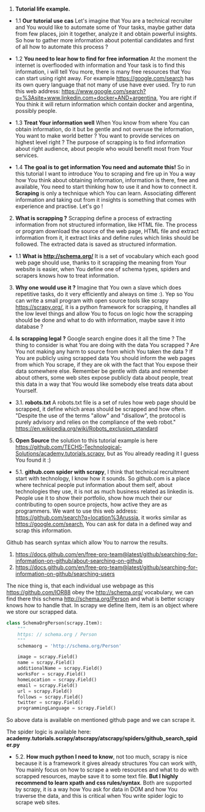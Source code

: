 1. **Tutorial life example.**
- 1.1 **Our tutorial use cas** Let's imagine that You are a technical 
recruiter and You would like to automate some of Your tasks, maybe
gather data from few places, join it together, analyze it
and obtain powerful insights. So how to gather more information
about potential candidates and first of all how to automate this
process ?

- 1.2 **You need to lear how to find for free information** 
At the moment the internet is overflooded with information and
Your task is to find this information, i will tell You more,
there is many free resources that You can start using right away.
For example https://google.com/search has its own query language
that not many of use have ever used. Try to run this web address:
https://www.google.com/search?q=%3Asite+www.linkedin.com+docker+AND+argentina, 
You are right if You think it will return information which 
contain docker and argentina, possibly people.

- 1.3 **Treat Your information well** When You know from where You can obtain information, do it but be
gentle and not overuse the information, You want to make world better ?
You want to provide services on highest level right ? The purpose of 
scrapping is to find information about right audience, about people
who would benefit most from Your services.

- 1.4 **The goal is to get information You need and automate this!** So
in this tutorial I want to introduce You to scraping and fire up in You a
way how You think about obtaining information, information is there, free and
available, You need to start thinking how to use it and how to connect it.
**Scraping** is only a technique which You can learn. Associating different
information and taking out from it insights is something that comes with
experience and practise. Let's go !

2. **What is scrapping ?**
Scrapping define a process of extracting information from not structured
information, like HTML file. The process or program download the source of the
web page, HTML file and extract information from it, it extract links and define
rules which links should be followed. The extracted data is saved as structured
information.
 
- 1.1 **What is http://schema.org/**
It is a set of vocabulary which each good web page should use, thanks to it
scrapping the meaning from Your website is easier, when You define one of schema
types, spiders and scrapers knows how to treat information.

3. **Why one would use it ?** Imagine that You own a slave which does repetitive
tasks, do it very efficiently and always on time :). Yep so You can write a small
program with open source tools like scrapy https://scrapy.org/, it is a python
framework for scrapping, it handles all the low level things and allow You to
focus on logic how the scrapping should be done and what to do with information,
maybe save it into database ?

4. **Is scrapping legal ?** Google search engine does it all the time ? The thing
to consider is what You are doing with the data You scrapped ? Are You not 
making any harm to source from which You taken the data ? If You are publicly
using scrapped data You should inform the web pages from which You scrape, if they
are ok with the fact that You expose their data somewhere else. Remember be gentle
with data and remember about others, some web sites expose publicly data about
people, treat this data in a way that You would like somebody else treats data
about Yourself.

- 3.1. **robots.txt**
A robots.txt file is a set of rules how web page should be scrapped, 
it define which areas should be scrapped and how often.
"Despite the use of the terms "allow" and "disallow", 
the protocol is purely advisory and relies on the compliance of the web robot."
https://en.wikipedia.org/wiki/Robots_exclusion_standard

5. **Open Source** the solution to this tutorial example is 
here https://github.com/TECHS-Technological-Solutions/academy.tutorials.scrapy, but as You already reading it I guess You
found it :)

- 5.1. **github.com spider with scrapy**, I think that
technical recruitment start with technology, I know how it sounds.
So github.com is a place where technical people put information about
them self, about technologies they use, it is not as much business 
related as linkedin is. People use it to show their portfolio, show
how much their our contributing to open source projects, how active
they are as programmers. We want to use this web address:
https://github.com/search?q=location%3Arussia, it works similar 
as https://google.com/search, You can ask for data in a defined way
and scrap this information.

Github has search syntax which allow You to narrow the results.
1. https://docs.github.com/en/free-pro-team@latest/github/searching-for-information-on-github/about-searching-on-github
2. https://docs.github.com/en/free-pro-team@latest/github/searching-for-information-on-github/searching-users

The nice thing is, that each individual use webpage as this
https://github.com/IOR88 obey the http://schema.org/ vocabulary,
we can find there this schema http://schema.org/Person and 
what is better scrapy knows how to handle that. In scrapy we
define Item, item is an object where we store our scrapped data.
```python
class SchemaOrgPerson(scrapy.Item):
    """
    https: // schema.org / Person
    """
    schemaorg = 'http://schema.org/Person'

    image = scrapy.Field()
    name = scrapy.Field()
    additionalName = scrapy.Field()
    worksFor = scrapy.Field()
    homeLocation = scrapy.Field()
    email = scrapy.Field()
    url = scrapy.Field()
    follows = scrapy.Field()
    twitter = scrapy.Field()
    programmingLanguage = scrapy.Field()
```
So above data is available on mentioned github page and we can
scrape it.

The spider logic is available here:
**academy.tutorials.scrapy/atscrapy/atscrapy/spiders/github_search_spider.py**

- 5.2. **How much python I need to know**, not too much, scrapy is nice
because it is a framework it gives already structures You can work with, You mainly
focus on how to scrape a web resources and what to do with scrapped resources, maybe
save it to some text file. **But I highly recommend to learn xpath and css rules/syntax**.
Both are supported by scrapy, it is a way how You ask for data in DOM and how You traverse
the data, and this is critical when You write spider logic to scrape web sites.